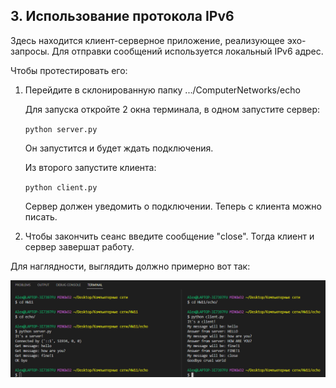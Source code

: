 ## 3.  Использование протокола IPv6

Здесь находится клиент-серверное приложение, реализующее эхо-запросы. Для отправки сообщений используется локальный IPv6 адрес.

Чтобы протестировать его:

1. Перейдите в склонированную папку .../ComputerNetworks/echo

    Для запуска откройте 2 окна терминала, в одном запустите сервер:

    ```python server.py```
    
    Он запустится и будет ждать подключения.

    Из второго запустите клиента:

    ```python client.py```

    Сервер должен уведомить о подключении. Теперь с клиента можно писать.

2. Чтобы закончить сеанс введите сообщение "close". Тогда клиент и сервер завершат работу.

Для наглядности, выглядить должно примерно вот так:

![plot](echo.PNG)
